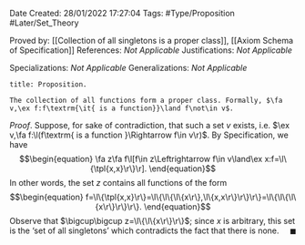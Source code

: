 <div class="topSpace"></div>

Date Created: 28/01/2022 17:27:04
Tags: #Type/Proposition #Later/Set_Theory

Proved by: [[Collection of all singletons is a proper class]], [[Axiom Schema of Specification]]
References: _Not Applicable_
Justifications: _Not Applicable_

Specializations: _Not Applicable_
Generalizations: _Not Applicable_

``` ad-Proposition
title: Proposition.

The collection of all functions form a proper class. Formally, $\fa v,\ex f:f\textrm{\it{ is a function}}\land f\not\in v$.

```

_Proof_. Suppose, for sake of contradiction, that such a set $v$ exists, i.e. $\ex v,\fa f:\l(f\textrm{ is a function }\Rightarrow f\in v\r)$. By Specification, we have
$$\begin{equation}
    \fa z\fa f\l[f\in z\Leftrightarrow f\in v\land\ex x:f=\l\{\tpl{x,x}\r\}\r].
\end{equation}$$
In other words, the set $z$ contains all functions of the form
$$\begin{equation}
    f=\l\{\tpl{x,x}\r\}=\l\{\l\{\l\{x\r\},\l\{x,x\r\}\r\}\r\}=\l\{\l\{\l\{x\r\}\r\}\r\}.
\end{equation}$$
Observe that $\bigcup\bigcup z=\l\{\l\{x\r\}\r\}$; since $x$ is arbitrary, this set is the $\textrm{`}$set of all singletons$\textrm{'}$ which contradicts the fact that there is none.<span style="float:right;">$\blacksquare$</span>
